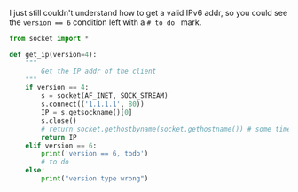 I just still couldn't understand how to get a valid IPv6
addr, so you could see the `version == 6` condition left with
a `# to do ` mark.
```python
from socket import *

def get_ip(version=4):
    """
        Get the IP addr of the client
    """
    if version == 4:
        s = socket(AF_INET, SOCK_STREAM)
        s.connect(('1.1.1.1', 80))
        IP = s.getsockname()[0]
        s.close()
        # return socket.gethostbyname(socket.gethostname()) # some times return 127.*
        return IP
    elif version == 6:
        print('version == 6, todo')
        # to do
    else:
        print("version type wrong")
```